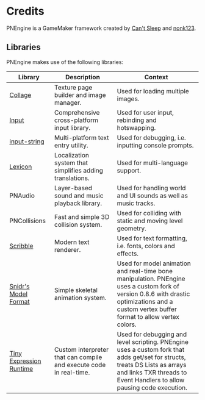 # Credits

PNEngine is a GameMaker framework created by [Can't Sleep](https://localinsomniac.github.io) and [nonk123](https://github.com/nonk123).

## Libraries

PNEngine makes use of the following libraries:

| Library | Description | Context |
| ------- | ----------- | ------- |
| [Collage](https://github.com/tabularelf/Collage) | Texture page builder and image manager. | Used for loading multiple images. |
| [Input](https://github.com/JujuAdams/Input) | Comprehensive cross-platform input library. | Used for user input, rebinding and hotswapping. |
| [input-string](https://github.com/offalynne/input-string) | Multi-platform text entry utility. | Used for debugging, i.e. inputting console prompts. |
| [Lexicon](https://github.com/tabularelf/lexicon) | Localization system that simplifies adding translations. | Used for multi-language support. |
| PNAudio | Layer-based sound and music playback library. | Used for handling world and UI sounds as well as music tracks. |
| PNCollisions | Fast and simple 3D collision system. | Used for colliding with static and moving level geometry. |
| [Scribble](https://github.com/JujuAdams/scribble) | Modern text renderer. | Used for text formatting, i.e. fonts, colors and effects. |
| [Snidr's Model Format](https://forum.gamemaker.io/index.php?threads/smf-3d-skeletal-animation-now-with-a-custom-blender-exporter.19806/) | Simple skeletal animation system. | Used for model animation and real-time bone manipulation. PNEngine uses a custom fork of version 0.8.6 with drastic optimizations and a custom vertex buffer format to allow vertex colors. |
| [Tiny Expression Runtime](https://github.com/YAL-GameMaker/tiny-expression-runtime) | Custom interpreter that can compile and execute code in real-time. | Used for debugging and level scripting. PNEngine uses a custom fork that adds get/set for structs, treats DS Lists as arrays and links TXR threads to Event Handlers to allow pausing code execution. |
